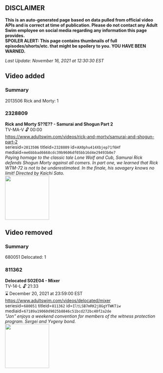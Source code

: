 ## DISCLAIMER
**This is an auto-generated page based on data pulled from official video APIs and is correct at time of publication. Please do not contact any Adult Swim employee on social media regarding any information this page provides.**  
**SPOILER ALERT: This page contains thumbnails of full episodes/shorts/etc. that might be spoilery to you. YOU HAVE BEEN WARNED.**  

_Last Update: November 16, 2021 at 12:30:30 EST_
## Video added
### Summary
2013506 Rick and Morty: 1  
### 2328809
**Rick and Morty S??E?? - Samurai and Shogun Part 2**  
TV-MA-V 🔓 00:00  
https://www.adultswim.com/videos/rick-and-morty/samurai-and-shogun-part-2  
seriesid=`2013506` titleid=`2328809` id=`AX0phu414Xbjep71f6Hf` mediaid=`me6bbbad6668cdc39b9606df05bb16d4e29493b0e7`  
_Paying homage to the classic tale Lone Wolf and Cub, Samurai Rick defends Shogun Morty against all comers. In part one, we learned that Rick WTM-72 is not to be underestimated. In the finale, his savagery knows no limit! Directed by Kaichi Sato._  
<a href="https://media.cdn.adultswim.com/uploads/20211116/thumbnails/2_2111161113156-RickAndMorty_Extra_SamuraiAndShogunPart2_11W6W0.png"><img src="https://media.cdn.adultswim.com/uploads/20211116/thumbnails/2_2111161113156-RickAndMorty_Extra_SamuraiAndShogunPart2_11W6W0.png" height="144px" /></a>
## Video removed
### Summary
680051 Delocated: 1  
### 811362
**Delocated S02E04 - Mixer**  
TV-14-L 🔓 21:33  
⌛ December 20, 2021 at 23:59:00 EST  
https://www.adultswim.com/videos/delocated/mixer  
seriesid=`680051` titleid=`811362` id=`IltLSB7mRK2j8GgYTWKTiw` mediaid=`67189a19060d9025b8846c51bcd272bc40f2a2de`  
_"Jon" enjoys a weekend convention for members of the witness protection program. Sergei and Yvgeny bond._  
<a href="https://media.cdn.adultswim.com/uploads/20200303/thumbnails/2_2033143663-delocated_204.jpg"><img src="https://media.cdn.adultswim.com/uploads/20200303/thumbnails/2_2033143663-delocated_204.jpg" height="144px" /></a>
